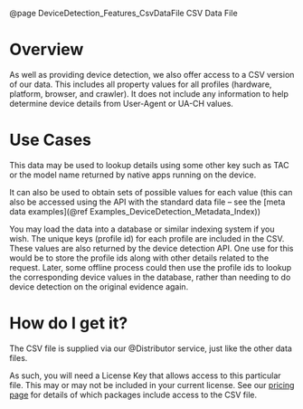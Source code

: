 @page DeviceDetection_Features_CsvDataFile CSV Data File

# Overview

As well as providing device detection, we also offer access to a CSV version of our data.
This includes all property values for all profiles (hardware, platform, browser, and crawler). It does not include any information to help determine device details from User-Agent or UA-CH values.

# Use Cases

This data may be used to lookup details using some other key such as TAC or the model name returned by native apps running on the device. 

It can also be used to obtain sets of possible values for each value (this can also be accessed using the API with the standard data file – see the [meta data examples](@ref Examples_DeviceDetection_Metadata_Index))

You may load the data into a database or similar indexing system if you wish. The unique keys (profile id) for each profile are included in the CSV. These values are also returned by the device detection API. One use for this would be to store the profile ids along with other details related to the request. Later, some offline process could then use the profile ids to lookup the corresponding device values in the database, rather than needing to do device detection on the original evidence again.

# How do I get it?

The CSV file is supplied via our @Distributor service, just like the other data files. 

As such, you will need a License Key that allows access to this particular file. This may or may not be included in your current license. See our [pricing page](https://51degrees.com/pricing) for details of which packages include access to the CSV file.
